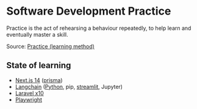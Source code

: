 # Software Development Practice

Practice is the act of rehearsing a behaviour repeatedly, to help learn and eventually master a skill. 

Source: [Practice (learning method)](https://en.wikipedia.org/wiki/Practice_(learning_method))

## State of learning

- [Next.js 14](https://github.com/souhailmerroun-software-dev-practice/nextjs) ([prisma](https://github.com/souhailmerroun-software-dev-practice/prisma))
- [Langchain](https://github.com/souhailmerroun-software-dev-practice/langchain) ([Python](https://github.com/souhailmerroun-software-dev-practice/python), pip, [streamlit](https://github.com/souhailmerroun-software-dev-practice/streamlit), Jupyter)
- [Laravel x10](https://github.com/souhailmerroun-software-dev-practice/laravel)
- [Playwright](https://github.com/souhailmerroun-software-dev-practice/playwright)
